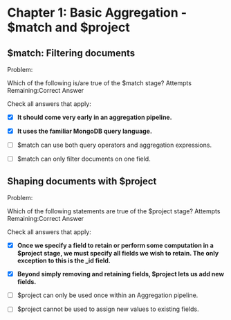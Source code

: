 # Chapter 1: Basic Aggregation - $match and $project

## \$match: Filtering documents

Problem:

Which of the following is/are true of the \$match stage?
Attempts Remaining:Correct Answer

Check all answers that apply:

- [x] **It should come very early in an aggregation pipeline.**

- [x] **It uses the familiar MongoDB query language.**

- [ ] \$match can use both query operators and aggregation expressions.

- [ ] \$match can only filter documents on one field.

## Shaping documents with \$project

Problem:

Which of the following statements are true of the \$project stage?
Attempts Remaining:Correct Answer

Check all answers that apply:

- [x] **Once we specify a field to retain or perform some computation in a \$project stage, we must specify all fields we wish to retain. The only exception to this is the \_id field.**

- [x] **Beyond simply removing and retaining fields, \$project lets us add new fields.**

- [ ] \$project can only be used once within an Aggregation pipeline.

- [ ] \$project cannot be used to assign new values to existing fields.
